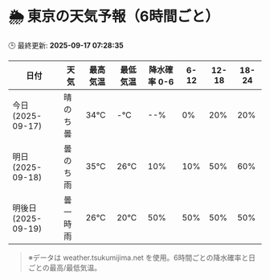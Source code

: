 # 🌦️ 東京の天気予報（6時間ごと）

🕒 最終更新: **2025-09-17 07:28:35**

| 日付 | 天気 | 最高気温 | 最低気温 | 降水確率 0-6 | 6-12 | 12-18 | 18-24 |
|------|------|----------|----------|------------|------|------|------|
| 今日 (2025-09-17) | 晴のち曇 | 34℃ | -℃ | --% | 0% | 20% | 20% |
| 明日 (2025-09-18) | 曇のち雨 | 35℃ | 26℃ | 10% | 10% | 50% | 60% |
| 明後日 (2025-09-19) | 曇一時雨 | 26℃ | 20℃ | 50% | 50% | 50% | 50% |

> ※データは weather.tsukumijima.net を使用。6時間ごとの降水確率と日ごとの最高/最低気温。